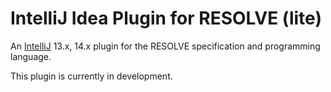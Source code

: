 # IntelliJ Idea Plugin for RESOLVE (lite)

An [IntelliJ](https://www.jetbrains.com/idea/) 13.x, 14.x plugin for the
RESOLVE specification and programming language.

This plugin is currently in development.


